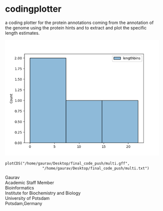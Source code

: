 # codingplotter
a coding plotter for the protein annotations coming from the annotation of the genome using the protein hints and to extract and plot the specific length estimates. 

![codingplotter](https://github.com/codecreatede/coding-plotter/blob/main/save.png)

```
plotCDS("/home/gaurav/Desktop/final_code_push/multi.gff",
                 "/home/gaurav/Desktop/final_code_push/multi.txt")
```

Gaurav \
Academic Staff Member \
Bioinformatics \
Institute for Biochemistry and Biology \
University of Potsdam \
Potsdam,Germany
